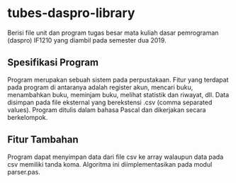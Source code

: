 # tubes-daspro-library
Berisi file unit dan program tugas besar mata kuliah dasar pemrograman (daspro) IF1210 yang diambil pada semester dua 2019.

## Spesifikasi Program
Program merupakan sebuah sistem pada perpustakaan. Fitur yang terdapat pada program di antaranya adalah register akun, mencari buku, menambahkan buku, meminjam buku, melihat statistik dan riwayat, dll. 
Data disimpan pada file eksternal yang berekstensi .csv (comma separated values).
Program ditulis dalam bahasa Pascal dan dikerjakan secara berkelompok.

## Fitur Tambahan
Program dapat menyimpan data dari file csv ke array walaupun data pada csv memiliki tanda koma. Algoritma ini diimplementasikan pada modul parser.pas.
